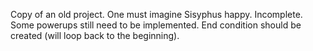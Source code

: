 Copy of an old project. 
One must imagine Sisyphus happy. 
Incomplete. 
Some powerups still need to be implemented. 
End condition should be created (will loop back to the beginning). 
